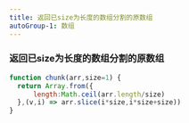 ```yaml
---
title: 返回已size为长度的数组分割的原数组
autoGroup-1: 数组
---
```


### 返回已size为长度的数组分割的原数组

```js
function chunk(arr,size=1) {
  return Array.from({
      length:Math.ceil(arr.length/size)
  },(v,i) => arr.slice(i*size,i*size+size))
}
```

